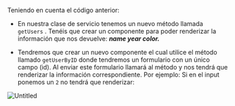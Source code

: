 Teniendo en cuenta el código anterior:

- En nuestra clase de servicio tenemos un nuevo método llamada `getUsers` . Tenéis que crear un componente para poder renderizar la información que nos devuelve: ***name year color.***

- Tendremos que crear un nuevo componente el cual utilice el método llamado `getUserByID` donde tendremos un formulario con un único campo (id). Al enviar este formulario llamará al método y nos tendrá que renderizar la información correspondiente.
Por ejemplo:
Si en el input ponemos un `2`  no tendrá que renderizar:

![Untitled](https://prod-files-secure.s3.us-west-2.amazonaws.com/026310cb-df53-4228-922f-0186579ec329/d6d4e700-8bf7-46d4-bde3-d1588855cfa5/Untitled.png)